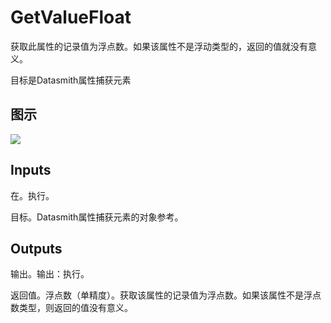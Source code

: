 # GetValueFloat

获取此属性的记录值为浮点数。如果该属性不是浮动类型的，返回的值就没有意义。

目标是Datasmith属性捕获元素

## 图示

![]($-20221218-18380165.png)

## Inputs

在。执行。

目标。Datasmith属性捕获元素的对象参考。 

## Outputs

输出。输出：执行。

返回值。浮点数（单精度）。获取该属性的记录值为浮点数。如果该属性不是浮点数类型，则返回的值没有意义。
